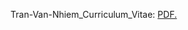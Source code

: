 


Tran-Van-Nhiem_Curriculum_Vitae: <a href="https://github.com/Nhiem/tran.github.io/blob/master/tran_cv.pdf" target="_blank">PDF.</a>
